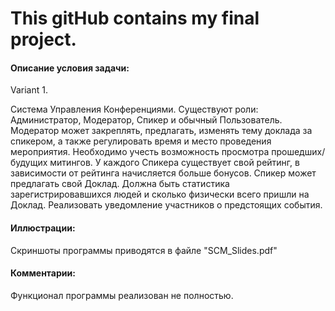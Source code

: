 # This gitHub contains my final project. 

#### Описание условия задачи:

Variant 1. 

Система Управления Конференциями. Существуют роли: Администратор, Модератор, Спикер и обычный Пользователь. Модератор может закреплять, предлагать, изменять тему доклада за спикером, а также регулировать время и место проведения мероприятия. Необходимо учесть возможность просмотра прошедших/будущих митингов. У каждого Спикера существует свой рейтинг, в зависимости от рейтинга начисляется больше бонусов. Спикер может предлагать свой Доклад. Должна быть статистика зарегистрировавшихся людей и сколько физически всего пришли на Доклад. Реализовать уведомление участников о предстоящих события.

#### Иллюстрации:
Скриншоты программы приводятся в файле "SCM_Slides.pdf"

#### Комментарии:
Функционал программы реализован не полностью.


                                                             
